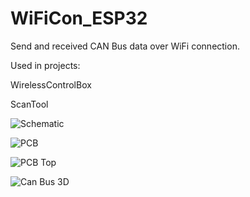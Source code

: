 # WiFiCon_ESP32

Send and received CAN Bus data over WiFi connection.

Used in  projects:

WirelessControlBox

ScanTool

![Schematic](https://github.com/BrandonVP/WiFiCon_ESP32/blob/master/ESP32CANBusSch.jpg)

![PCB](https://github.com/BrandonVP/WiFiCon_ESP32/blob/master/ESP32CANBusPCB.jpg)

![PCB Top](https://github.com/BrandonVP/WiFiCon_ESP32/blob/master/ESP32CANBusPCBT.jpg)

![Can Bus 3D](https://github.com/BrandonVP/WiFiCon_ESP32/blob/master/ESP32CANBusPCB3D.jpg)
